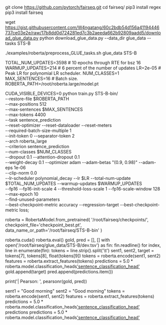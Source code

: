 git clone https://github.com/pytorch/fairseq.git
cd fairseq/
pip3 install regex
pip3 install fairseq


wget https://gist.githubusercontent.com/W4ngatang/60c2bdb54d156a41194446737ce03e2e/raw/17b8dd0d724281ed7c3b2aeeda662b92809aadd5/download_glue_data.py
python download_glue_data.py --data_dir glue_data --tasks STS-B



./examples/roberta/preprocess_GLUE_tasks.sh glue_data STS-B




TOTAL_NUM_UPDATES=3598  # 10 epochs through RTE for bsz 16
WARMUP_UPDATES=214      # 6 percent of the number of updates
LR=2e-05                # Peak LR for polynomial LR scheduler.
NUM_CLASSES=1
MAX_SENTENCES=16        # Batch size.
ROBERTA_PATH=/root/roberta.large/model.pt

CUDA_VISIBLE_DEVICES=0 python train.py STS-B-bin/ \
    --restore-file $ROBERTA_PATH \
    --max-positions 512 \
    --max-sentences $MAX_SENTENCES \
    --max-tokens 4400 \
    --task sentence_prediction \
    --reset-optimizer --reset-dataloader --reset-meters \
    --required-batch-size-multiple 1 \
    --init-token 0 --separator-token 2 \
    --arch roberta_large \
    --criterion sentence_prediction \
    --num-classes $NUM_CLASSES \
    --dropout 0.1 --attention-dropout 0.1 \
    --weight-decay 0.1 --optimizer adam --adam-betas "(0.9, 0.98)" --adam-eps 1e-06 \
    --clip-norm 0.0 \
    --lr-scheduler polynomial_decay --lr $LR --total-num-update $TOTAL_NUM_UPDATES --warmup-updates $WARMUP_UPDATES \
    --fp16 --fp16-init-scale 4 --threshold-loss-scale 1 --fp16-scale-window 128 \
    --max-epoch 10 \
    --find-unused-parameters \
    --best-checkpoint-metric accuracy --regression-target --best-checkpoint-metric loss;


roberta = RobertaModel.from_pretrained(
    '/root/fairseq/checkpoints/',
    checkpoint_file='checkpoint_best.pt',
    data_name_or_path='/root/fairseq/STS-B-bin'
)

roberta.cuda()
roberta.eval()
gold, pred = [], []
with open('/root/fairseq/glue_data/STS-B/dev.tsv') as fin:
    fin.readline()
    for index, line in enumerate(fin):
        tokens = line.strip().split('\t')
        sent1, sent2, target = tokens[7], tokens[8], float(tokens[9])
        tokens = roberta.encode(sent1, sent2)
        features = roberta.extract_features(tokens)
        predictions = 5.0 * roberta.model.classification_heads['sentence_classification_head'](features)
        gold.append(target)
        pred.append(predictions.item())

print('| Pearson: ', pearsonr(gold, pred))



sent1 = "Good morning"
sent2 = "Good morning"
tokens = roberta.encode(sent1, sent2)
features = roberta.extract_features(tokens)
predictions = 5.0 * roberta.model.classification_heads['sentence_classification_head'](features)
predictions
predictions = 5.0 * roberta.model.classification_heads['sentence_classification_head'](features)
